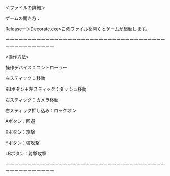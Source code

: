 ＜ファイルの詳細＞

ゲームの開き方：

Releaseー＞Decorate.exe>このファイルを開くとゲームが起動します。

ーーーーーーーーーーーーーーーーーーーーーーーーーーーーーーーーーーーーーーーーーーーーーーー

<操作方法>

操作デバイス：コントローラー

左スティック：移動

RBボタン＋左スティック：ダッシュ移動


右スティック：カメラ移動

右スティック押し込み：ロックオン


Aボタン：回避

Xボタン：攻撃

Yボタン：強攻撃

LBボタン：射撃攻撃

ーーーーーーーーーーーーーーーーーーーーーーーーーーーーーーーーーーーーーーーーーーーーーーー
